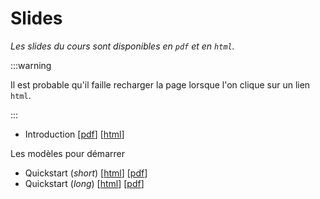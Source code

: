# Slides

_Les slides du cours sont disponibles en `pdf` et en `html`._

:::warning

Il est probable qu'il faille recharger la page lorsque l'on clique sur un lien `html`. 

:::


- Introduction [[pdf](slides/agr1i-intro.pdf)] [[html](slides/agr1i-intro.html)]


Les modèles pour démarrer
- Quickstart (_short_) [[html](slides/quickstart-short.html)] [[pdf](slides/quickstart-short.pdf)]
- Quickstart (_long_)  [[html](slides/quickstart-long.html)] [[pdf](slides/quickstart-long.pdf)]
